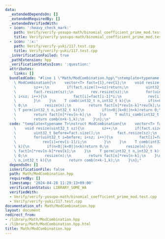 ```yaml
---
data:
  _extendedDependsOn: []
  _extendedRequiredBy: []
  _extendedVerifiedWith:
  - icon: ':heavy_check_mark:'
    path: Verify/verify-yosupo-math/binomial_coefficient_prime_mod.test.cpp
    title: Verify/verify-yosupo-math/binomial_coefficient_prime_mod.test.cpp
  - icon: ':x:'
    path: Verify/verify-yuki/117.test.cpp
    title: Verify/verify-yuki/117.test.cpp
  _isVerificationFailed: true
  _pathExtension: hpp
  _verificationStatusIcon: ':question:'
  attributes:
    links: []
  bundledCode: "#line 1 \"Math/ModCombination.hpp\"\ntemplate<typename T>\nstruct\
    \ ModCombination{\n    vector<T> fact={1},rev{1};\n    void resize(uint32_t sz){\n\
    \        sz++;\n        if(fact.size()>=sz)return;\n        uint32_t before=fact.size();\n\
    \        fact.resize(sz);\n        rev.resize(sz);\n        for(uint32_t i=before;\
    \ i<sz; i++){\n            fact[i]=fact[i-1]*i;\n            rev[i]=rev[i-1]/i;\n\
    \        }\n    }\n    T comb(int32_t n,int32_t k){\n        if(n<0||k<0||n<k)return\
    \ 0;\n        resize(n);\n        return fact[n]*rev[n-k]*rev[k];\n    }\n   \
    \ T perm(int32_t n,int32_t k){\n        if(n<0||k<0||n<k)return 0;\n        resize(n);\n\
    \        return fact[n]*rev[n-k];\n    }\n    T multi_comb(int32_t n,int32_t k){\n\
    \        return comb(n+k-1,k);\n    }\n};\n"
  code: "template<typename T>\nstruct ModCombination{\n    vector<T> fact={1},rev{1};\n\
    \    void resize(uint32_t sz){\n        sz++;\n        if(fact.size()>=sz)return;\n\
    \        uint32_t before=fact.size();\n        fact.resize(sz);\n        rev.resize(sz);\n\
    \        for(uint32_t i=before; i<sz; i++){\n            fact[i]=fact[i-1]*i;\n\
    \            rev[i]=rev[i-1]/i;\n        }\n    }\n    T comb(int32_t n,int32_t\
    \ k){\n        if(n<0||k<0||n<k)return 0;\n        resize(n);\n        return\
    \ fact[n]*rev[n-k]*rev[k];\n    }\n    T perm(int32_t n,int32_t k){\n        if(n<0||k<0||n<k)return\
    \ 0;\n        resize(n);\n        return fact[n]*rev[n-k];\n    }\n    T multi_comb(int32_t\
    \ n,int32_t k){\n        return comb(n+k-1,k);\n    }\n};"
  dependsOn: []
  isVerificationFile: false
  path: Math/ModCombination.hpp
  requiredBy: []
  timestamp: '2024-04-28 11:29:13+09:00'
  verificationStatus: LIBRARY_SOME_WA
  verifiedWith:
  - Verify/verify-yosupo-math/binomial_coefficient_prime_mod.test.cpp
  - Verify/verify-yuki/117.test.cpp
documentation_of: Math/ModCombination.hpp
layout: document
redirect_from:
- /library/Math/ModCombination.hpp
- /library/Math/ModCombination.hpp.html
title: Math/ModCombination.hpp
---
```

